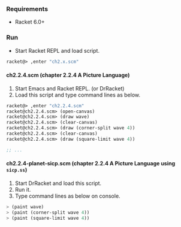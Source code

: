 ### Requirements

- Racket 6.0+

### Run

- Start Racket REPL and load script.

```scheme
racket@> ,enter "ch2.x.scm"
```

#### ch2.2.4.scm (chapter 2.2.4 A Picture Language)

1. Start Emacs and Racket REPL. (or DrRacket)
2. Load this script and type command lines as below.

```scheme
racket@> ,enter "ch2.2.4.scm"
racket@ch2.2.4.scm> (open-canvas)
racket@ch2.2.4.scm> (draw wave)
racket@ch2.2.4.scm> (clear-canvas)
racket@ch2.2.4.scm> (draw (corner-split wave 4))
racket@ch2.2.4.scm> (clear-canvas)
racket@ch2.2.4.scm> (draw (square-limit wave 4))

;; ...
```

#### ch2.2.4-planet-sicp.scm (chapter 2.2.4 A Picture Language using `sicp.ss`)

1. Start DrRacket and load this script.
2. Run it.
3. Type command lines as below on console.

```scheme
> (paint wave)
> (paint (corner-split wave 4))
> (paint (square-limit wave 4))
```
